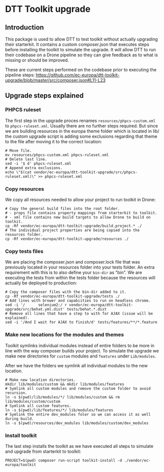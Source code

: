 # DTT Toolkit upgrade

## Introduction

This package is used to allow DTT to test toolkit without actually upgrading
their starterkit. It contains a custom composer.json that executes steps before
installing the toolkit to simulate the upgrade. It will allow DTT to run their
codebase on a Drone pipeline so they can give feedback as to what is missing or
should be improved.

These are current steps performed on the codebase prior to executing the pipeline
steps: https://github.com/ec-europa/dtt-toolkit-upgrade/blob/master/src/composer.json#L11-L23

## Upgrade steps explained

### PHPCS ruleset

The first step in the upgrade proces renames `resources/phpcs-custom.xml` to
`phpcs-ruleset.xml`. Usually there are no further steps required. But since we
are building resources in the europa theme folder which is located in lib/ the
custom upgrade script is adding some exclusions regarding that theme to the file
after moving it to the correct location:

```shell
# Move file.
mv resources/phpcs-custom.xml phpcs-ruleset.xml
# Delete last line.
sed -i '$ d' phpcs-ruleset.xml
# Append extra exclusions.
echo \"$(cat vendor/ec-europa/dtt-toolkit-upgrade/src/phpcs-ruleset.xml)\" >> phpcs-ruleset.xml
```

### Copy resources

We copy all resources needed to allow your project to run toolkit in Drone:
```shell
# Copy the general build files into the root folder.
# - props file contains property mappings from starterkit to toolkit.
# - xml file contains new build targets to allow Drone to build on toolkit.
cp -Rf vendor/ec-europa/dtt-toolkit-upgrade/build.project.* ./
# The individual project properties are being copied into the resources folder.
cp -Rf vendor/ec-europa/dtt-toolkit-upgrade/resources ./
```

### Copy tests files

We are placing the composer.json and composer.lock file that was previously
located in your resources folder into your tests folder. An extra requirement
with this is to also define your `bin-dir` as "bin". We are executing the tests
from within the tests folder because the resources will actually be deployed to
production:

```shell
# Copy the composer files with the bin-dir added to it.
cp -Rf vendor/ec-europa/dtt-toolkit-upgrade/tests ./
# Add lines with brower and capabiities to run on headless chrome.
sed -i '/      selenium2:/ r vendor/ec-europa/dtt-toolkit-upgrade/src/behat.yml.dist' tests/behat.*.dist
# Remove all lines that have a step to with for AJAX (issue will be explained).
sed -i '/And I wait for AJAX to finish/d' tests/features/**/*.feature
```

### Make new locations for the modules and themes

Toolkit symlinks individual modules instead of entire folders to be more in line
with the way composer builds your project. To simulate the upgrade we make new
directories for `custom` modules and `features` under `Lib/modules`.

After we have the folders we symlink all individual modules to the new location.

```shell
# Make new location directories.
mkdir lib/modules/custom && mkdir lib/modules/features
# Symlink all custom modules and remove the custom folder to avoid recursion.
ln -s $(pwd)/lib/modules/*/ lib/modules/custom && rm lib/modules/custom/custom
# Symlink all custom features.
ln -s $(pwd)/lib/features/*/ lib/modules/features
# Symlink the entire dev_modules foler so we can access it as well during build.
ln -s $(pwd)/resources/dev_modules lib/modules/custom/dev_modules
```

### Install toolkit

The last step installs the toolkit as we have executed all steps to simulate and
upgrade from starterkit to toolkit:

```shell
PROJECT=$(pwd) composer run-script toolkit-install -d ./vendor/ec-europa/toolkit
```